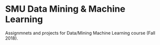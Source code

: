# SMU Data Mining & Machine Learning

Assignmnets and projects for Data/Mining Machine Learning course (Fall 2018).
